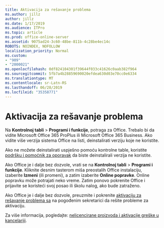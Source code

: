 ```yaml
---
title: Aktivacija za rešavanje problema
ms.author: jillz
author: jillz
ms.date: 1/17/2019
ms.audience: ITPro
ms.topic: article
ms.prod: office-online-server
ms.assetid: 9075ad24-3c60-48be-811b-4c28be4ec14c
ROBOTS: NOINDEX, NOFOLLOW
localization_priority: Normal
ms.custom:
- "909"
- "2000021"
ms.openlocfilehash: 0df824104301f39644f033c41626c0aab382f964
ms.sourcegitcommit: 5fb7a4b28859690020efdea630d03e70cc0e6334
ms.translationtype: MT
ms.contentlocale: sr-Latn-RS
ms.lasthandoff: 06/28/2019
ms.locfileid: "35358771"
---
```

# <a name="activation-troubleshooting"></a>Aktivacija za rešavanje problema

Na **Kontrolnoj tabli** \> **Programi i funkcije**, potraga za Office. Trebalo bi da vidite Microsoft Office 365 ProPlus ili Microsoft Office 365 Business. Ako vidite više verzija sistema Office na listi, deinstalirati verziju koje ne koristite.
  
Ako ne možete deinstalirati uspješno pomoću kontrolne table, koristite [podršku i pomoćnik za oporavak](https://aka.ms/SARA-OfficeUninstall-Alchemy) da biste deinstalirali verzija ne koristite.
  
Ako Office je i dalje bez dozvole, vrati se na **Kontrolnoj tabli** \> **Programi i funkcije**. Kliknite desnim tasterom miša preostalih Office instalaciju, izaberite **Izmeni** (ili promeni), a zatim izaberite **Online popravke**. Online popravku može potrajati neko vreme. Zatim ponovo pokrenite Office i prijavite se koristeći svoj posao ili školu nalog, ako bude zatraženo.
  
Ako Office je i dalje bez dozvole, preuzmite i pokrenite [aktivaciju za rešavanje problema sa](https://aka.ms/SARA-OfficeActivation-Alchemy) na pogođenim sekretarici da rešite probleme za aktivaciju.
  
Za više informacija, pogledajte: [nelicencirane proizvoda i aktivacije greške u kancelariji](https://support.office.com/article/0d23d3c0-c19c-4b2f-9845-5344fedc4380).
